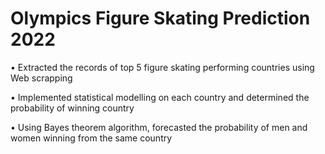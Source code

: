 # Olympics Figure Skating Prediction 2022

•	Extracted the records of top 5 figure skating performing countries using Web scrapping

•	Implemented statistical modelling on each country and determined the probability of winning country 

•	Using Bayes theorem algorithm, forecasted the probability of men and women winning from the same country
